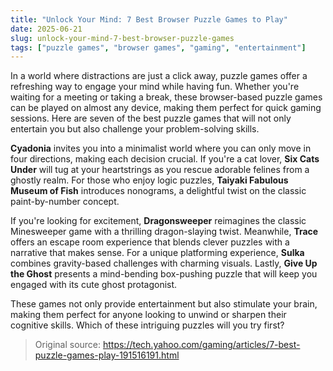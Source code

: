```yaml
---
title: "Unlock Your Mind: 7 Best Browser Puzzle Games to Play"
date: 2025-06-21
slug: unlock-your-mind-7-best-browser-puzzle-games
tags: ["puzzle games", "browser games", "gaming", "entertainment"]
---
```


In a world where distractions are just a click away, puzzle games offer a refreshing way to engage your mind while having fun. Whether you're waiting for a meeting or taking a break, these browser-based puzzle games can be played on almost any device, making them perfect for quick gaming sessions. Here are seven of the best puzzle games that will not only entertain you but also challenge your problem-solving skills.

**Cyadonia** invites you into a minimalist world where you can only move in four directions, making each decision crucial. If you're a cat lover, **Six Cats Under** will tug at your heartstrings as you rescue adorable felines from a ghostly realm. For those who enjoy logic puzzles, **Taiyaki Fabulous Museum of Fish** introduces nonograms, a delightful twist on the classic paint-by-number concept. 

If you're looking for excitement, **Dragonsweeper** reimagines the classic Minesweeper game with a thrilling dragon-slaying twist. Meanwhile, **Trace** offers an escape room experience that blends clever puzzles with a narrative that makes sense. For a unique platforming experience, **Sulka** combines gravity-based challenges with charming visuals. Lastly, **Give Up the Ghost** presents a mind-bending box-pushing puzzle that will keep you engaged with its cute ghost protagonist. 

These games not only provide entertainment but also stimulate your brain, making them perfect for anyone looking to unwind or sharpen their cognitive skills. Which of these intriguing puzzles will you try first?

> Original source: https://tech.yahoo.com/gaming/articles/7-best-puzzle-games-play-191516191.html